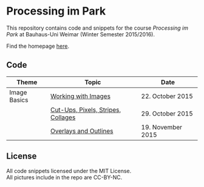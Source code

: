 # Processing im Park

This repository contains code and snippets for the course *Processing im Park* at Bauhaus-Uni Weimar (Winter Semester 2015/2016).


Find the homepage [here](http://www.uni-weimar.de/medien/wiki/GMU:Processing_im_Park).

## Code

| Theme                   | Topic                                            | Date              |
|-------------------------|--------------------------------------------------|-------------------|
| Image Basics            | [Working with Images](lecture-01)                | 22. October 2015  |
|                         | [Cut-Ups, Pixels, Stripes, Collages](lecture-02) | 29. October 2015  |
|                         | [Overlays and Outlines](lecture-03)              | 19. November 2015 |

## License 

All code snippets licensed under the MIT License.  
All pictures include in the repo are CC-BY-NC.